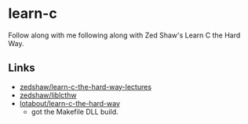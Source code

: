 # learn-c

Follow along with me following along with Zed Shaw's Learn C the Hard Way.

## Links
* [zedshaw/learn-c-the-hard-way-lectures](https://github.com/zedshaw/learn-c-the-hard-way-lectures)
* [zedshaw/liblcthw](https://github.com/zedshaw/liblcthw)
* [lotabout/learn-c-the-hard-way](https://github.com/lotabout/learn-c-the-hard-way)
    - got the Makefile DLL build.

